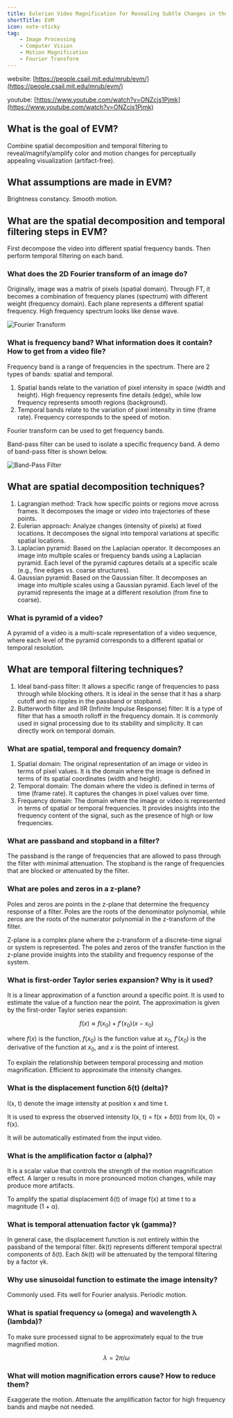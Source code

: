 ```yaml
---
title: Eulerian Video Magnification for Revealing Subtle Changes in the World
shortTitle: EVM
icon: note-sticky
tag:
    - Image Processing
    - Computer Vision
    - Motion Magnification
    - Fourier Transform
---
```


website: [https://people.csail.mit.edu/mrub/evm/](https://people.csail.mit.edu/mrub/evm/)

youtube: [https://www.youtube.com/watch?v=ONZcjs1Pjmk](https://www.youtube.com/watch?v=ONZcjs1Pjmk)

## What is the goal of EVM?

Combine spatial decomposition and temporal filtering to reveal/magnify/amplify color and motion changes for perceptually appealing visualization (artifact-free).

## What assumptions are made in EVM?

Brightness constancy. Smooth motion. 

## What are the spatial decomposition and temporal filtering steps in EVM?

First decompose the video into different spatial frequency bands. Then perform temporal filtering on each band.


### What does the 2D Fourier transform of an image do?

Originally, image was a matrix of pixels (spatial domain). Through FT, it becomes a combination of frequency planes (spectrum) with different weight (frequency domain). Each plane represents a different spatial frequency. High frequency spectrum looks like dense wave.

![Fourier Transform](/EVMFTdemo.png)

### What is frequency band? What information does it contain? How to get from a video file? 

Frequency band is a range of frequencies in the spectrum. There are 2 types of bands: spatial and temporal. 

1. Spatial bands relate to the variation of pixel intensity in space (width and height). High frequency represents fine details (edge), while low frequency represents smooth regions (background). 
2. Temporal bands relate to the variation of pixel intensity in time (frame rate). Frequency corresponds to the speed of motion. 

Fourier transform can be used to get frequency bands. 

Band-pass filter can be used to isolate a specific frequency band. A demo of band-pass filter is shown below.

![Band-Pass Filter](/EVMFilterdemo.png)

## What are spatial decomposition techniques?

1. Lagrangian method: Track how specific points or regions move across frames. It decomposes the image or video into trajectories of these points.
2. Eulerian approach: Analyze changes (intensity of pixels) at fixed locations. It decomposes the signal into temporal variations at specific spatial locations.
3. Laplacian pyramid: Based on the Laplacian operator. It decomposes an image into multiple scales or frequency bands using a Laplacian pyramid. Each level of the pyramid captures details at a specific scale (e.g., fine edges vs. coarse structures).
4. Gaussian pyramid: Based on the Gaussian filter. It decomposes an image into multiple scales using a Gaussian pyramid. Each level of the pyramid represents the image at a different resolution (from fine to coarse).

### What is pyramid of a video?

A pyramid of a video is a multi-scale representation of a video sequence, where each level of the pyramid corresponds to a different spatial or temporal resolution.

## What are temporal filtering techniques?

1. Ideal band-pass filter: It allows a specific range of frequencies to pass through while blocking others. It is ideal in the sense that it has a sharp cutoff and no ripples in the passband or stopband.
2. Butterworth filter and IIR (Infinite Impulse Response) filter: It is a type of filter that has a smooth rolloff in the frequency domain. It is commonly used in signal processing due to its stability and simplicity. It can directly work on temporal domain.

### What are spatial, temporal and frequency domain?

1. Spatial domain: The original representation of an image or video in terms of pixel values. It is the domain where the image is defined in terms of its spatial coordinates (width and height).
2. Temporal domain: The domain where the video is defined in terms of time (frame rate). It captures the changes in pixel values over time.
3. Frequency domain: The domain where the image or video is represented in terms of spatial or temporal frequencies. It provides insights into the frequency content of the signal, such as the presence of high or low frequencies.

### What are passband and stopband in a filter?

The passband is the range of frequencies that are allowed to pass through the filter with minimal attenuation. The stopband is the range of frequencies that are blocked or attenuated by the filter.

### What are poles and zeros in a z-plane?

Poles and zeros are points in the z-plane that determine the frequency response of a filter. Poles are the roots of the denominator polynomial, while zeros are the roots of the numerator polynomial in the z-transform of the filter.

Z-plane is a complex plane where the z-transform of a discrete-time signal or system is represented. The poles and zeros of the transfer function in the z-plane provide insights into the stability and frequency response of the system.

### What is first-order Taylor series expansion? Why is it used?

It is a linear approximation of a function around a specific point. It is used to estimate the value of a function near the point. The approximation is given by the first-order Taylor series expansion:

$$f(x) \approx f(x_0) + f'(x_0)(x - x_0)$$

where $f(x)$ is the function, $f(x_0)$ is the function value at $x_0$, $f'(x_0)$ is the derivative of the function at $x_0$, and $x$ is the point of interest.

To explain the relationship between temporal processing and motion magnification. Efficient to approximate the intensity changes.

### What is the displacement function δ(t) (delta)?

I(x, t) denote the image intensity at position x and time t.

It is used to express the observed intensity I(x, t) = f(x + δ(t)) from I(x, 0) = f(x).

It will be automatically estimated from the input video.

### What is the amplification factor α (alpha)?

It is a scalar value that controls the strength of the motion magnification effect. A larger α results in more pronounced motion changes, while may produce more artifacts.

To amplify the spatial displacement δ(t) of image f(x) at time t to a magnitude (1 + α).

### What is temporal attenuation factor γk (gamma)?

In general case, the displacement function is not entirely within the passband of the temporal filter. δk(t) represents different temporal spectral components of δ(t). Each δk(t) will be attenuated by the temporal filtering by a factor γk.

### Why use sinusoidal function to estimate the image intensity?

Commonly used. Fits well for Fourier analysis. Periodic motion.

### What is spatial frequency ω (omega) and wavelength λ (lambda)?

To make sure processed signal to be approximately equal to the true magnified motion.

$$\lambda = 2\pi / \omega$$

### What will motion magnification errors cause? How to reduce them?

Exaggerate the motion. Attenuate the amplification factor for high frequency bands and maybe not needed.